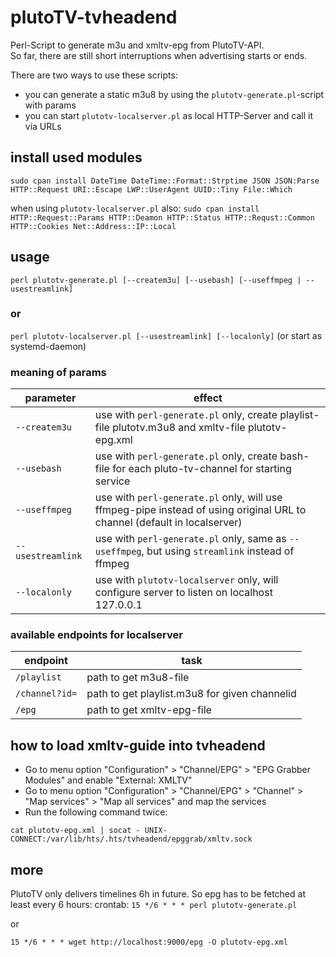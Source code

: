 # plutoTV-tvheadend
Perl-Script to generate m3u and xmltv-epg from PlutoTV-API.  
So far, there are still short interruptions when advertising starts or ends.  
      
There are two ways to use these scripts:
* you can generate a static m3u8 by using the `plutotv-generate.pl`-script with params 
* you can start `plutotv-localserver.pl` as local HTTP-Server and call it via URLs


## install used modules
`sudo cpan install DateTime DateTime::Format::Strptime JSON JSON:Parse HTTP::Request URI::Escape LWP::UserAgent UUID::Tiny File::Which`

when using `plutotv-localserver.pl` also:
`sudo cpan install HTTP::Request::Params HTTP::Deamon HTTP::Status HTTP::Requst::Common HTTP::Cookies Net::Address::IP::Local`


## usage
`perl plutotv-generate.pl [--createm3u] [--usebash] [--useffmpeg | --usestreamlink]`

### or
`perl plutotv-localserver.pl [--usestreamlink] [--localonly]` (or start as systemd-daemon)

### meaning of params
|parameter | effect |
|-|-|
| `--createm3u` | use with `perl-generate.pl` only, create playlist-file plutotv.m3u8 and xmltv-file plutotv-epg.xml |
| `--usebash` | use with `perl-generate.pl` only, create bash-file for each pluto-tv-channel for starting service |
| `--useffmpeg` | use with `perl-generate.pl` only, will use ffmpeg-pipe instead of using original URL to channel (default in localserver) |
| `--usestreamlink` | use with `perl-generate.pl` only, same as `--useffmpeg`, but using `streamlink` instead of ffmpeg |
| `--localonly` | use with `plutotv-localserver` only, will configure server to listen on localhost 127.0.0.1 |

### available endpoints for localserver
|endpoint | task |
|-|-|
|`/playlist`|path to get m3u8-file|
|`/channel?id=`|path to get playlist.m3u8 for given channelid|
|`/epg`|path to get xmltv-epg-file|

## how to load xmltv-guide into tvheadend
* Go to menu option "Configuration" > "Channel/EPG" > "EPG Grabber Modules" and enable "External: XMLTV"
* Go to menu option "Configuration" > "Channel/EPG" > "Channel" > "Map services" > "Map all services" and map the services
* Run the following command twice:

`cat plutotv-epg.xml | socat - UNIX-CONNECT:/var/lib/hts/.hts/tvheadend/epggrab/xmltv.sock`


## more
PlutoTV only delivers timelines 6h in future. So epg has to be fetched at least every 6 hours:
crontab:
`15 */6 * * * perl plutotv-generate.pl`

or

`15 */6 * * * wget http://localhost:9000/epg -O plutotv-epg.xml`


